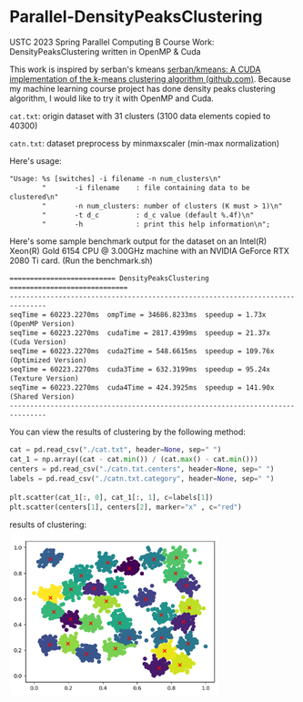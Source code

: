 # Parallel-DensityPeaksClustering
USTC 2023 Spring Parallel Computing B Course Work: DensityPeaksClustering written in OpenMP &amp; Cuda



This work is inspired by serban's kmeans [serban/kmeans: A CUDA implementation of the k-means clustering algorithm (github.com)](https://github.com/serban/kmeans). Because my machine learning course project has done density peaks clustering algorithm, I would like to try it with OpenMP and Cuda.



`cat.txt`: origin dataset with 31 clusters (3100 data elements copied to 40300)

`catn.txt`: dataset preprocess by minmaxscaler (min-max normalization)



Here's usage:

```
"Usage: %s [switches] -i filename -n num_clusters\n"
        "       -i filename    : file containing data to be clustered\n"
        "       -n num_clusters: number of clusters (K must > 1)\n"
        "       -t d_c         : d_c value (default %.4f)\n"
        "       -h             : print this help information\n";
```



Here's some sample benchmark output for the dataset on an Intel(R) Xeon(R) Gold 6154 CPU @ 3.00GHz machine with an NVIDIA GeForce RTX 2080 Ti card. (Run the benchmark.sh)

```
========================== DensityPeaksClustering =============================
-------------------------------------------------------------------------------
seqTime = 60223.2270ms  ompTime = 34686.8233ms  speedup = 1.73x  (OpenMP Version)
seqTime = 60223.2270ms  cudaTime = 2817.4399ms  speedup = 21.37x  (Cuda Version)
seqTime = 60223.2270ms  cuda2Time = 548.6615ms  speedup = 109.76x  (Optimized Version)
seqTime = 60223.2270ms  cuda3Time = 632.3199ms  speedup = 95.24x  (Texture Version)
seqTime = 60223.2270ms  cuda4Time = 424.3925ms  speedup = 141.90x  (Shared Version)
-------------------------------------------------------------------------------
```



You can view the results of clustering by the following method:

```python
cat = pd.read_csv("./cat.txt", header=None, sep=" ")
cat_1 = np.array((cat - cat.min()) / (cat.max() - cat.min()))
centers = pd.read_csv("./catn.txt.centers", header=None, sep=" ")
labels = pd.read_csv("./catn.txt.category", header=None, sep=" ")

plt.scatter(cat_1[:, 0], cat_1[:, 1], c=labels[1])
plt.scatter(centers[1], centers[2], marker="x" , c="red")
```

results of clustering:

<img src="./clusters.png" alt="clusters" style="zoom:67%;" />
